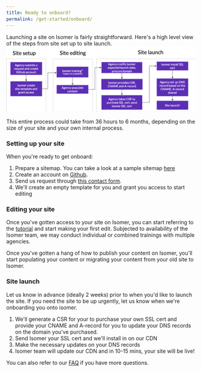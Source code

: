```yaml
---
title: Ready to onboard?
permalink: /get-started/onboard/
---
```


Launching a site on Isomer is fairly straightforward. Here's a high level view of the steps from site set up to site launch.  
![launching a site on isomer process](/images/site-launch-process.png)


This entire process could take from 36 hours to 6 months, depending on the size of your site and your own internal process. 

### Setting up your site

When you're ready to get onboard:
1. Prepare a sitemap. You can take a look at a sample sitemap [here](https://go.gov.sg/isomer-sample-sitemap)
2. Create an account on [Github](https://www.github.com). 
3. Send us request through [this contact form](https://go.gov.sg/isomer-contact/).
4. We'll create an empty template for you and grant you access to start editing

### Editing your site

Once you've gotten access to your site on Isomer, you can start referring to the [tutorial](https://v2.isomer.gov.sg/tutorial/intro/) and start making your first edit. Subjected to availability of the Isomer team, we may conduct individual or combined trainings with multiple agencies. 

Once you've gotten a hang of how to publish your content on Isomer, you'll start populating your content or migrating your content from your old site to Isomer.

### Site launch

Let us know in advance (ideally 2 weeks) prior to when you'd like to launch the site. If you need the site to be up urgently, let us know when we're onboarding you onto isomer. 

1. We'll generate a CSR for your to purchase your own SSL cert and provide your CNAME and A-record for you to update your DNS records on the domain you've purchased.
2. Send Isomer your SSL cert and we'll install in on our CDN
3. Make the necessary updates on your DNS records 
4. Isomer team will update our CDN and in 10-15 mins, your site will be live! 

You can also refer to our [FAQ](https://v2.isomer.gov.sg/faq/) if you have more questions. 





